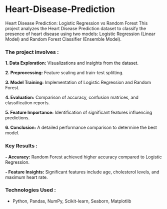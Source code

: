# Heart-Disease-Prediction
Heart Disease Prediction: Logistic Regression vs Random Forest This project analyzes the Heart Disease Prediction dataset to classify the presence of heart disease using two models: Logistic Regression (Linear Model) and Random Forest Classifier (Ensemble Model).

### The project involves :

**1. Data Exploration:**  Visualizations and insights from the dataset.

**2. Preprocessing:** Feature scaling and train-test splitting.

**3. Model Training:** Implementation of Logistic Regression and Random Forest.

**4. Evaluation:** Comparison of accuracy, confusion matrices, and classification reports.

**5. Feature Importance:** Identification of significant features influencing predictions.

**6. Conclusion:** A detailed performance comparison to determine the best model.

### Key Results :
**- Accuracy:** Random Forest achieved higher accuracy compared to Logistic Regression.

**- Feature Insights:** Significant features include age, cholesterol levels, and maximum heart rate.

### Technologies Used :
- Python, Pandas, NumPy, Scikit-learn, Seaborn, Matplotlib
